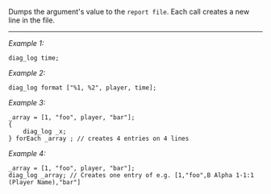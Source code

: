 Dumps the argument's value to the `report file`. Each call creates a new line in the file.


---
*Example 1:*
```sqf
diag_log time;
```

*Example 2:*
```sqf
diag_log format ["%1, %2", player, time];
```

*Example 3:*
```sqf
_array = [1, "foo", player, "bar"];
{
	diag_log _x;
} forEach _array ; // creates 4 entries on 4 lines
```

*Example 4:*
```sqf
_array = [1, "foo", player, "bar"];
diag_log _array; // Creates one entry of e.g. [1,"foo",B Alpha 1-1:1 (Player Name),"bar"]
```